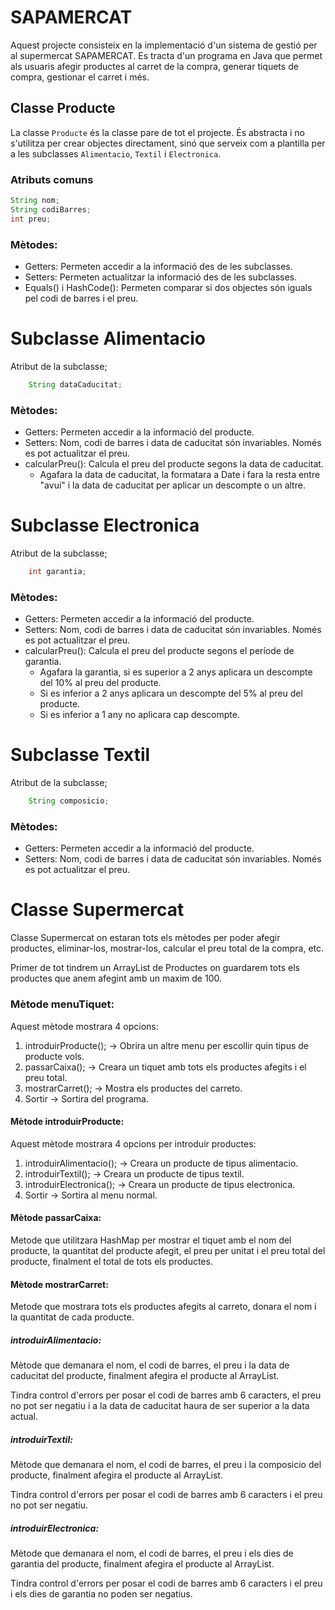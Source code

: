 # SAPAMERCAT
Aquest projecte consisteix en la implementació d'un sistema de gestió per al supermercat SAPAMERCAT. Es tracta d'un programa en Java que permet als usuaris afegir productes al carret de la compra, generar tiquets de compra, gestionar el carret i més.


## Classe Producte
La classe `Producte` és la classe pare de tot el projecte. És abstracta i no s'utilitza per crear objectes directament, sinó que serveix com a plantilla per a les subclasses `Alimentacio`, `Textil` i `Electronica`.
### Atributs comuns
```java
String nom;
String codiBarres;
int preu;
```
### Mètodes:
* Getters: Permeten accedir a la informació des de les subclasses.
* Setters: Permeten actualitzar la informació des de les subclasses.
* Equals() i HashCode(): Permeten comparar si dos objectes són iguals pel codi de barres i el preu.


# Subclasse Alimentacio
Atribut de la subclasse;
```java
    String dataCaducitat;
```
### Mètodes:
* Getters: Permeten accedir a la informació del producte.
* Setters: Nom, codi de barres i data de caducitat són invariables. Només es pot actualitzar el preu.
* calcularPreu(): Calcula el preu del producte segons la data de caducitat.
  * Agafara la data de caducitat, la formatara a Date i fara la resta entre "avui" i la data de caducitat per aplicar un descompte o un altre.


# Subclasse Electronica
Atribut de la subclasse;
```java
    int garantia;
```
### Mètodes:
* Getters: Permeten accedir a la informació del producte.
* Setters: Nom, codi de barres i data de caducitat són invariables. Només es pot actualitzar el preu.
* calcularPreu(): Calcula el preu del producte segons el període de garantia.
  * Agafara la garantia, si es superior a 2 anys aplicara un descompte del 10% al preu del producte.
  * Si es inferior a 2 anys aplicara un descompte del 5% al preu del producte.
  * Si es inferior a 1 any no aplicara cap descompte.


# Subclasse Textil
Atribut de la subclasse;
```java
    String composicio;
```
### Mètodes:
* Getters: Permeten accedir a la informació del producte.
* Setters: Nom, codi de barres i data de caducitat són invariables. Només es pot actualitzar el preu.


# Classe Supermercat
Classe Supermercat on estaran tots els mètodes per poder afegir productes, eliminar-los, mostrar-los, calcular el preu total de la compra, etc.

Primer de tot tindrem un ArrayList de Productes on guardarem tots els productes que anem afegint amb un maxim de 100.
### Mètode menuTiquet:
Aquest mètode mostrara 4 opcions: 
1. introduirProducte(); -> Obrira un altre menu per escollir quin tipus de producte vols.
2. passarCaixa(); -> Creara un tiquet amb tots els productes afegits i el preu total.
3. mostrarCarret(); -> Mostra els productes del carreto.
4. Sortir -> Sortira del programa.


#### Mètode introduirProducte:
Aquest mètode mostrara 4 opcions per introduir productes:
1. introduirAlimentacio(); -> Creara un producte de tipus alimentacio.
2. introduirTextil(); -> Creara un producte de tipus textil.
3. introduirElectronica(); -> Creara un producte de tipus electronica.
4. Sortir -> Sortira al menu normal.


#### Mètode passarCaixa:
Metode que utilitzara HashMap per mostrar el tiquet amb el nom del producte, la quantitat del producte afegit, el preu per unitat i el preu total del producte, finalment el total de tots els productes.


#### Mètode mostrarCarret:
Metode que mostrara tots els productes afegits al carreto, donara el nom i la quantitat de cada producte.


##### introduirAlimentacio:
Mètode que demanara el nom, el codi de barres, el preu i la data de caducitat del producte, finalment afegira el producte al ArrayList.

Tindra control d'errors per posar el codi de barres amb 6 caracters, el preu no pot ser negatiu i a la data de caducitat haura de ser superior a la data actual.


##### introduirTextil:
Mètode que demanara el nom, el codi de barres, el preu i la composicio del producte, finalment afegira el producte al ArrayList.

Tindra control d'errors per posar el codi de barres amb 6 caracters i el preu no pot ser negatiu.


##### introduirElectronica:
Mètode que demanara el nom, el codi de barres, el preu i els dies de garantia del producte, finalment afegira el producte al ArrayList.

Tindra control d'errors per posar el codi de barres amb 6 caracters i el preu i els dies de garantia no poden ser negatius.